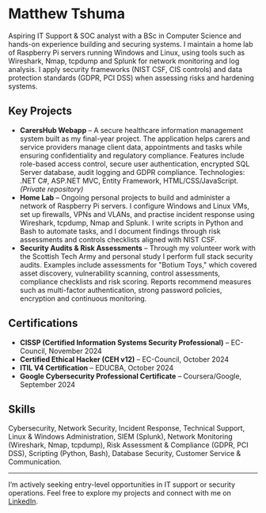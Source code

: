 # Matthew Tshuma

Aspiring IT Support & SOC analyst with a BSc in Computer Science and hands-on experience building and securing systems. I maintain a home lab of Raspberry Pi servers running Windows and Linux, using tools such as Wireshark, Nmap, tcpdump and Splunk for network monitoring and log analysis. I apply security frameworks (NIST CSF, CIS controls) and data protection standards (GDPR, PCI DSS) when assessing risks and hardening systems.

## Key Projects

- **CarersHub Webapp** – A secure healthcare information management system built as my final-year project. The application helps carers and service providers manage client data, appointments and tasks while ensuring confidentiality and regulatory compliance. Features include role-based access control, secure user authentication, encrypted SQL Server database, audit logging and GDPR compliance. Technologies: .NET C#, ASP.NET MVC, Entity Framework, HTML/CSS/JavaScript. *(Private repository)*
- **Home Lab** – Ongoing personal projects to build and administer a network of Raspberry Pi servers. I configure Windows and Linux VMs, set up firewalls, VPNs and VLANs, and practise incident response using Wireshark, tcpdump, Nmap and Splunk. I write scripts in Python and Bash to automate tasks, and I document findings through risk assessments and controls checklists aligned with NIST CSF.
- **Security Audits & Risk Assessments** – Through my volunteer work with the Scottish Tech Army and personal study I perform full stack security audits. Examples include assessments for "Botium Toys," which covered asset discovery, vulnerability scanning, control assessments, compliance checklists and risk scoring. Reports recommend measures such as multi-factor authentication, strong password policies, encryption and continuous monitoring.

## Certifications

- **CISSP (Certified Information Systems Security Professional)** – EC-Council, November 2024
- **Certified Ethical Hacker (CEH v12)** – EC-Council, October 2024
- **ITIL V4 Certification** – EDUCBA, October 2024
- **Google Cybersecurity Professional Certificate** – Coursera/Google, September 2024

## Skills

Cybersecurity, Network Security, Incident Response, Technical Support, Linux & Windows Administration, SIEM (Splunk), Network Monitoring (Wireshark, Nmap, tcpdump), Risk Assessment & Compliance (GDPR, PCI DSS), Scripting (Python, Bash), Database Security, Customer Service & Communication.

---

I’m actively seeking entry-level opportunities in IT support or security operations. Feel free to explore my projects and connect with me on [LinkedIn](https://www.linkedin.com/in/matthew-tshuma/).
